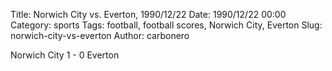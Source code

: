 Title: Norwich City vs. Everton, 1990/12/22
Date: 1990/12/22 00:00
Category: sports
Tags: football, football scores, Norwich City, Everton
Slug: norwich-city-vs-everton
Author: carbonero


Norwich City 1 - 0 Everton

